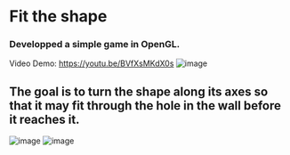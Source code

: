 # Fit the shape
### Developped a simple game in OpenGL. 


Video Demo: https://youtu.be/BVfXsMKdX0s
![image](https://user-images.githubusercontent.com/53094076/236641494-277dd30f-5ee5-48a5-9ded-65acadd90399.png)
## The goal is to turn the shape along its axes so that it may fit through the hole in the wall before it reaches it.
![image](https://user-images.githubusercontent.com/53094076/236641569-74410764-4ed1-4603-b916-b5abe436a72f.png)
![image](https://user-images.githubusercontent.com/53094076/236641648-814ab345-ce60-4260-9f65-f85f72a6d6aa.png)


